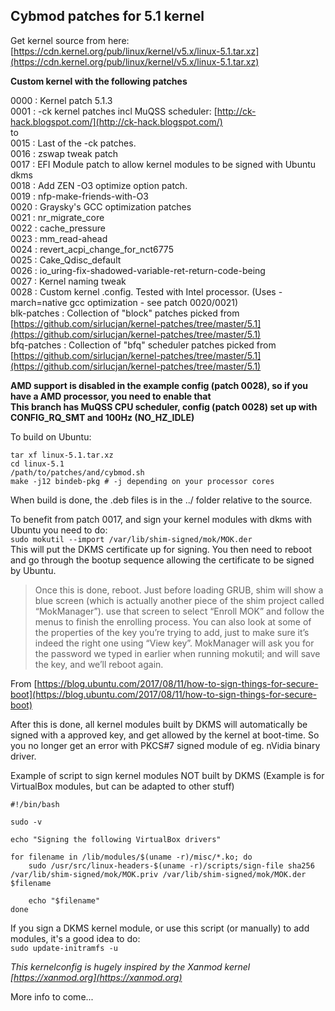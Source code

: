 ## Cybmod patches for 5.1 kernel  

Get kernel source from here: [https://cdn.kernel.org/pub/linux/kernel/v5.x/linux-5.1.tar.xz](https://cdn.kernel.org/pub/linux/kernel/v5.x/linux-5.1.tar.xz)  

**Custom kernel with the following patches**  

0000 : Kernel patch 5.1.3  
0001 : -ck kernel patches incl MuQSS scheduler: [http://ck-hack.blogspot.com/](http://ck-hack.blogspot.com/)  
to  
0015 : Last of the -ck patches.  
0016 : zswap tweak patch  
0017 : EFI Module patch to allow kernel modules to be signed with Ubuntu dkms  
0018 : Add ZEN -O3 optimize option patch.  
0019 : nfp-make-friends-with-O3  
0020 : Graysky's GCC optimization patches  
0021 : nr_migrate_core  
0022 : cache_pressure  
0023 : mm_read-ahead  
0024 : revert_acpi_change_for_nct6775  
0025 : Cake_Qdisc_default  
0026 : io_uring-fix-shadowed-variable-ret-return-code-being  
0027 : Kernel naming tweak  
0028 : Custom kernel .config. Tested with Intel processor. (Uses -march=native gcc optimization - see patch 0020/0021)  
blk-patches : Collection of "block" patches picked from [https://github.com/sirlucjan/kernel-patches/tree/master/5.1](https://github.com/sirlucjan/kernel-patches/tree/master/5.1)  
bfq-patches : Collection of "bfq" scheduler patches picked from [https://github.com/sirlucjan/kernel-patches/tree/master/5.1](https://github.com/sirlucjan/kernel-patches/tree/master/5.1)  

**AMD support is disabled in the example config (patch 0028), so if you have a AMD processor, you need to enable that**  
**This branch has MuQSS CPU scheduler, config (patch 0028) set up with CONFIG_RQ_SMT and 100Hz (NO_HZ_IDLE)**  

To build on Ubuntu:  
```
tar xf linux-5.1.tar.xz    
cd linux-5.1  
/path/to/patches/and/cybmod.sh  
make -j12 bindeb-pkg # -j depending on your processor cores  
```
When build is done, the .deb files is in the ../ folder relative to the source.  

To benefit from patch 0017, and sign your kernel modules with dkms with Ubuntu you need to do:  
`sudo mokutil --import /var/lib/shim-signed/mok/MOK.der`  
This will put the DKMS certificate up for signing. You then need to reboot and go through the bootup sequence allowing the certificate to be signed by Ubuntu.  

>Once this is done, reboot. Just before loading GRUB, shim will show a blue screen (which is actually another piece of the shim project called “MokManager”). use that screen to select “Enroll MOK” and follow the menus to finish the enrolling process. You can also look at some of the properties of the key you’re trying to add, just to make sure it’s indeed the right one using “View key”. MokManager will ask you for the password we typed in earlier when running mokutil; and will save the key, and we’ll reboot again.  

From [https://blog.ubuntu.com/2017/08/11/how-to-sign-things-for-secure-boot](https://blog.ubuntu.com/2017/08/11/how-to-sign-things-for-secure-boot)  

After this is done, all kernel modules built by DKMS will automatically be signed with a approved key, and get allowed by the kernel at boot-time. So you no longer get an error with PKCS#7 signed module of eg. nVidia binary driver.  

Example of script to sign kernel modules NOT built by DKMS (Example is for VirtualBox modules, but can be adapted to other stuff)  
```
#!/bin/bash

sudo -v

echo "Signing the following VirtualBox drivers"

for filename in /lib/modules/$(uname -r)/misc/*.ko; do
	sudo /usr/src/linux-headers-$(uname -r)/scripts/sign-file sha256 /var/lib/shim-signed/mok/MOK.priv /var/lib/shim-signed/mok/MOK.der $filename

	echo "$filename"
done
```
If you sign a DKMS kernel module, or use this script (or manually) to add modules, it's a good idea to do:  
`sudo update-initramfs -u`  

_This kernelconfig is hugely inspired by the Xanmod kernel [https://xanmod.org](https://xanmod.org)_  

More info to come...  
